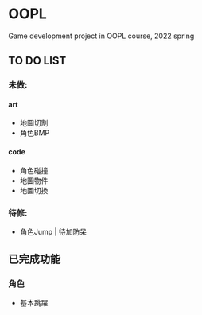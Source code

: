 # OOPL
Game development project in OOPL course, 2022 spring

## TO DO LIST

### 未做:
#### art
* 地圖切割
* 角色BMP

#### code
* 角色碰撞
* 地圖物件
* 地圖切換

### 待修:
* 角色Jump | 待加防呆

## 已完成功能
### 角色
* 基本跳躍